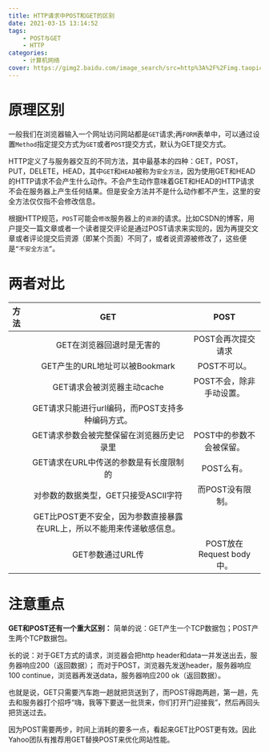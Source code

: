 ```yaml
---
title: HTTP请求中POST和GET的区别
date: 2021-03-15 13:14:52
tags:
    - POST与GET
    - HTTP
categories:
    - 计算机网络
cover: https://gimg2.baidu.com/image_search/src=http%3A%2F%2Fimg.taopic.com%2Fuploads%2Fallimg%2F130513%2F240422-1305130F30216.jpg&refer=http%3A%2F%2Fimg.taopic.com&app=2002&size=f9999,10000&q=a80&n=0&g=0n&fmt=jpeg?sec=1618374397&t=0c801f642fbc728c55bce6c4bd956603
---
```

# 原理区别
一般我们在浏览器输入一个网址访问网站都是`GET`请求;再`FORM`表单中，可以通过设置`Method`指定提交方式为`GET`或者`POST`提交方式，默认为GET提交方式。

HTTP定义了与服务器交互的不同方法，其中最基本的四种：GET，POST，PUT，DELETE，HEAD，其中`GET`和`HEAD`被称为`安全方法`，因为使用GET和HEAD的HTTP请求不会产生什么动作。不会产生动作意味着GET和HEAD的HTTP请求不会在服务器上产生任何结果。但是安全方法并不是什么动作都不产生，这里的安全方法仅仅指不会修改信息。

根据HTTP规范，`POS`T可能会`修改`服务器上的`资源`的请求。比如CSDN的博客，用户提交一篇文章或者一个读者提交评论是通过POST请求来实现的，因为再提交文章或者评论提交后资源（即某个页面）不同了，或者说资源被修改了，这些便是`“不安全方法”`。

# 两者对比
方法              | GET             | POST
:----------- | :-----------: | :-----------:
||GET在浏览器回退时是无害的    |     POST会再次提交请求
||GET产生的URL地址可以被Bookmark     |POST不可以。 
||GET请求会被浏览器主动cache    |POST不会，除非手动设置。 
||GET请求只能进行url编码，而POST支持多种编码方式。
||GET请求参数会被完整保留在浏览器历史记录里    |POST中的参数不会被保留。
||GET请求在URL中传送的参数是有长度限制的 |POST么有。 
||对参数的数据类型，GET只接受ASCII字符  |  而POST没有限制。 
||GET比POST更不安全，因为参数直接暴露在URL上，所以不能用来传递敏感信息。 
||GET参数通过URL传  |POST放在Request body中。

# 注意重点
**GET和POST还有一个重大区别：**
简单的说：GET产生一个TCP数据包；POST产生两个TCP数据包。

长的说：对于GET方式的请求，浏览器会把http header和data一并发送出去，服务器响应200（返回数据）；
而对于POST，浏览器先发送header，服务器响应100 continue，浏览器再发送data，服务器响应200 ok（返回数据）。

也就是说，GET只需要汽车跑一趟就把货送到了，而POST得跑两趟，第一趟，先去和服务器打个招呼“嗨，我等下要送一批货来，你们打开门迎接我”，然后再回头把货送过去。

因为POST需要两步，时间上消耗的要多一点，看起来GET比POST更有效。因此Yahoo团队有推荐用GET替换POST来优化网站性能。